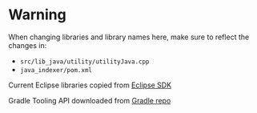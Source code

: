 # Warning
When changing libraries and library names here, make sure to reflect the changes in: 
- `src/lib_java/utility/utilityJava.cpp`
- `java_indexer/pom.xml`

Current Eclipse libraries copied from [Eclipse SDK](https://download.eclipse.org/eclipse/downloads/drops4/R-4.30-202312010110/#EclipseSDK)

Gradle Tooling API downloaded from [Gradle repo](https://repo.gradle.org/ui/native/libs-releases/org/gradle/gradle-tooling-api)